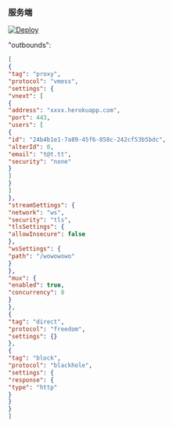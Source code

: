 ### 服务端

[![Deploy](https://www.herokucdn.com/deploy/button.png)](https://dashboard.heroku.com/new?template=https://github.com/chuccp/cokeV2ray) 


"outbounds":
```json   
[
{
"tag": "proxy",
"protocol": "vmess",
"settings": {
"vnext": [
{
"address": "xxxx.herokuapp.com",
"port": 443,
"users": [
{
"id": "24b4b1e1-7a89-45f6-858c-242cf53b5bdc",
"alterId": 0,
"email": "t@t.tt",
"security": "none"
}
]
}
]
},
"streamSettings": {
"network": "ws",
"security": "tls",
"tlsSettings": {
"allowInsecure": false
},
"wsSettings": {
"path": "/wowowowo"
}
},
"mux": {
"enabled": true,
"concurrency": 8
}
},
{
"tag": "direct",
"protocol": "freedom",
"settings": {}
},
{
"tag": "block",
"protocol": "blackhole",
"settings": {
"response": {
"type": "http"
}
}
}
]
```